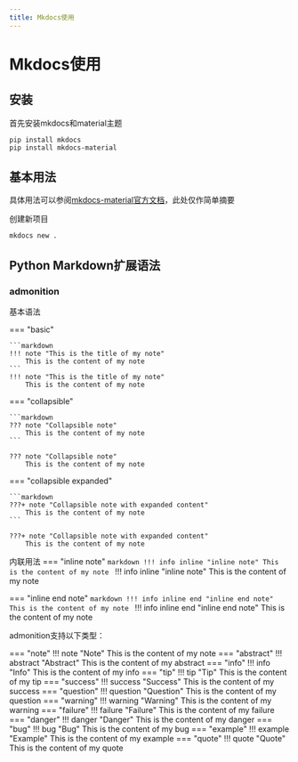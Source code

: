 ```yaml
---
title: Mkdocs使用
---
```


# Mkdocs使用
## 安装
首先安装mkdocs和material主题
```shell
pip install mkdocs
pip install mkdocs-material
```

## 基本用法
具体用法可以参阅[mkdocs-material官方文档](https://squidfunk.github.io/mkdocs-material/getting-started/)，此处仅作简单摘要

创建新项目
```shell
mkdocs new .
```

## Python Markdown扩展语法
### admonition

基本语法

=== "basic"

    ```markdown
    !!! note "This is the title of my note"
        This is the content of my note
    ```
    !!! note "This is the title of my note"
        This is the content of my note

=== "collapsible"
    
    ```markdown
    ??? note "Collapsible note"
        This is the content of my note
    ```

    ??? note "Collapsible note"
        This is the content of my note

=== "collapsible expanded"
    
    ```markdown
    ???+ note "Collapsible note with expanded content"
        This is the content of my note
    ```

    ???+ note "Collapsible note with expanded content"
        This is the content of my note

内联用法
=== "inline note"
    ```markdown
    !!! info inline "inline note"
        This is the content of my note
    ```
    !!! info inline "inline note"
        This is the content of my note

=== "inline end note"
    ```markdown
    !!! info inline end "inline end note"
        This is the content of my note
    ```
    !!! info inline end "inline end note"
        This is the content of my note

admonition支持以下类型：

=== "note"
    !!! note "Note"
        This is the content of my note
=== "abstract"
    !!! abstract "Abstract"
        This is the content of my abstract
=== "info"
    !!! info "Info"
        This is the content of my info
=== "tip"
    !!! tip "Tip"
        This is the content of my tip
=== "success"
    !!! success "Success"
        This is the content of my success
=== "question"
    !!! question "Question"
        This is the content of my question
=== "warning"
    !!! warning "Warning"
        This is the content of my warning
=== "failure"
    !!! failure "Failure"
        This is the content of my failure
=== "danger"
    !!! danger "Danger"
        This is the content of my danger
=== "bug"
    !!! bug "Bug"
        This is the content of my bug
=== "example"
    !!! example "Example"
        This is the content of my example
=== "quote"
    !!! quote "Quote"
        This is the content of my quote
